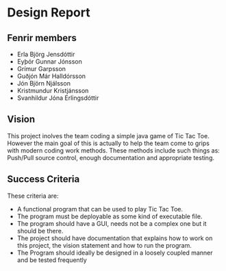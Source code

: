 Design Report
=======

Fenrir members
-----------
* Erla Björg Jensdóttir
* Eyþór Gunnar Jónsson
* Grímur Garpsson
* Guðjón Már Halldórsson
* Jón Björn Njálsson
* Kristmundur Kristjánsson
* Svanhildur Jóna Erlingsdóttir


Vision
-----------

This project inolves the team coding a simple java game of Tic Tac Toe. However the main goal of this is actually to help the team come to grips with modern coding work methods. These methods include such things as: Push/Pull source control, enough documentation and appropriate testing.

Success Criteria
-----------

These criteria are:

* A functional program that can be used to play Tic Tac Toe.
* The program must be deployable as some kind of executable file.
* The program should have a GUI, needs not be a complex one but it should be there.
* The project should have documentation that explains how to work on this project, the vision statement and how to run the program.
* The Program should ideally be designed in a loosely coupled manner and be tested frequently

